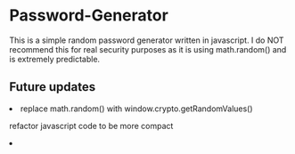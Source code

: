 # Password-Generator

This is a simple random password generator written in javascript.
I do NOT recommend this for real security purposes as it is using math.random() and is extremely predictable. 

## Future updates

<li>
  replace math.random() with window.crypto.getRandomValues()
  
  refactor javascript code to be more compact
<li>

